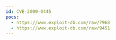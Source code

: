 ```yaml
---
id: CVE-2009-0445
pocs:
  - https://www.exploit-db.com/raw/7968
  - https://www.exploit-db.com/raw/9451
---
```

